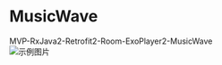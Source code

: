 # MusicWave
MVP-RxJava2-Retrofit2-Room-ExoPlayer2-MusicWave  
![示例图片](https://github.com/FlyMyFish/MusicWave/tree/exo-player/examples/music.gif)
